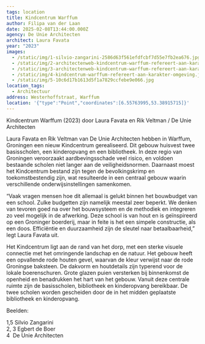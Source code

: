 ```yaml
---
tags: location
title: Kindcentrum Warffum
author: Filipa van der Laan
date: 2025-02-08T13:44:00.000Z
agency: De Unie Architecten
architect: Laura Favata
year: "2023"
images:
  - /static/img/1-silvio-zangarini-2586d63f561efdfcbf7d55e7fb2ea676.jpg
  - /static/img/2-architectenweb-kindcentrum-warffum-refereert-aan-karakter-omgeving-beeld-1-copyright-egbert-de-boer.jpg
  - /static/img/3-architectenweb-kindcentrum-warffum-refereert-aan-karakter-omgeving-beeld-5-copyright-egbert-de-boer.jpg
  - /static/img/4-kindcentrum-warffum-refereert-aan-karakter-omgeving.jpg
  - /static/img/5-10c6d17b1613d5f1a7829ccfebe9e066.jpg
location_tags:
  - Architectuur
address: Westerhoffstraat, Warffum⁣
location: '{"type":"Point","coordinates":[6.55763995,53.38915715]}'
---
```

Kindcentrum Warffum (2023) door Laura Favata en Rik Veltman / De Unie Architecten⁣

Laura Favata en Rik Veltman van De Unie Architecten hebben in Warffum, Groningen een nieuw Kindcentrum gerealiseerd. Dit gebouw huisvest twee basisscholen, een kinderopvang en een bibliotheek. In deze regio van Groningen veroorzaakt aardbevingsschade veel risico, en voldoen bestaande scholen niet langer aan de veiligheidsnormen. Daarnaast moest het Kindcentrum bestand zijn tegen de bevolkingskrimp en toekomstbestendig zijn, wat resulteerde in een centraal gebouw waarin verschillende onderwijsinstellingen samenkomen.⁣

“Vaak vragen mensen hoe dit allemaal is gelukt binnen het bouwbudget van een school. Zulke budgetten zijn namelijk meestal zeer beperkt. We denken van tevoren goed na over het bouwsysteem en de methodiek en integreren zo veel mogelijk in de afwerking. Deze school is van hout en is geïnspireerd op een Groninger boerderij, maar in feite is het een simpele constructie, als een doos. Efficiëntie en duurzaamheid zijn de sleutel naar betaalbaarheid,” legt Laura Favata uit.⁣

Het Kindcentrum ligt aan de rand van het dorp, met een sterke visuele connectie met het omringende landschap en de natuur. Het gebouw heeft een opvallende rode houten gevel, waarvan de kleur verwijst naar de rode Groningse baksteen. De dakvorm en houtdetails zijn typerend voor de lokale boerenschuren. Grote glazen puien versterken bij binnenkomst de openheid en benadrukken het hart van het gebouw. Vanuit deze centrale ruimte zijn de basisscholen, bibliotheek en kinderopvang bereikbaar. De twee scholen worden gescheiden door de in het midden geplaatste bibliotheek en kinderopvang.

Beelden:⁣

1,5 Silvio Zangarini\
2, 3 Egbert de Boer\
4  De Unie Architecten[](https://www.instagram.com/deuniearchitecten/)
